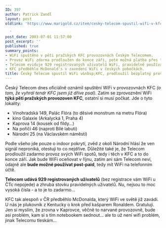 ```yaml
---
ID: 397
author: Patrick Zandl
layout: post
oldlink: 'https://www.marigold.cz/item/cesky-telecom-spustil-wifi-v-kfc-prodlouzil-bezplatny-provoz

  '
post_date: 2003-07-01 11:57:00
post_excerpt: ''
published: true
summary_points:
- WiFi spuštěno v pěti pražských KFC provozovnách Českým Telecomem.
- Provoz WiFi zdarma prodloužen do konce září, poté možná platba přes telefonní účet.
- Telecom eviduje 929 registrovaných uživatelů WiFi, pravidelně používá zhruba stovka.
- KFC předběhlo McDonald's v zavedení WiFi v českých pobočkách.
title: Český Telecom spustil WiFi v&nbsp;KFC, prodloužil bezplatný provoz
---
```


<p>
Český Telecom dnes oficiálně oznámil spuštění WiFi v provozovnách KFC <EM>(o tom, že vyhrál tendr KFC jsem již dříve psal)</EM>. Zatím se zprovoznění WiFi <STRONG>týká pěti pražských provozoven KFC</STRONG>, ostatní si musí počkat. Jde o tyto lokality:</p>

<UL>
<LI>Vinohradská 149, Palác Flóra (to děsivé monstrum na metru Flóra)</LI>
<LI>kino Galaxie (Arkalycká 1, Praha 4)</LI>
<LI>Kaprova 14 (kousek od fildy...)</LI>
<LI>Na poříčí 46 (naproti Bílé labuti)</LI>
<LI>Národní 25 (na Václavském náměstí)</LI></UL>
<p>
Podle všeho jde pouze o indoor pokrytí, zvěd z okolí Národní hlásí že ven signál neproniká, otestuji to co nejdříve. Důležité také je, že Telecom prodloužil zadarmo provoz svých WiFi spotů, tedy i těch v KFC a to do konce září. Jak bude WiFi oceňovat v říjnu, zatím ani sám Telecom neví, údajně ale <STRONG>bude možné používat post-paid</STRONG>, tedy mít WiFi na telefonním účtě. </p>

<p>
<STRONG>Telecom udává 929 registrovaných uživatelů</STRONG> (bez registrace vám WiFi u ČTc nepojede) a zhruba stovku pravidelných uživatelů. Nu, nejsou to moc vysoká čísla - a to je to zadarmo...</p>

<p>
KFC tak alespoň&#160;v ČR předběhlo McDonalda, který WiFi ve světě již zavádí. U nás je plukovník z Kentucky o krok před kašparem Ronaldem. Gratuluji. Jen si myslím, že zrovna v Kaprovce, věčně to narvané provozovně, bude asi problém, kam si s tím notebookem sednout... ale to už není wifi problém, jinak Telecomu tleskám...</p>